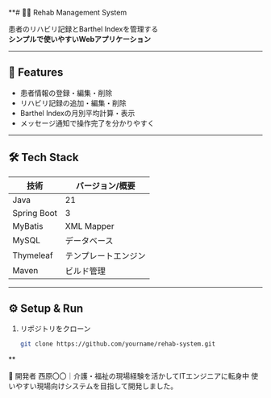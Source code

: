 **# 🧑‍⚕️ Rehab Management System

患者のリハビリ記録とBarthel Indexを管理する  
**シンプルで使いやすいWebアプリケーション**

---

## 🚀 Features

- 患者情報の登録・編集・削除
- リハビリ記録の追加・編集・削除
- Barthel Indexの月別平均計算・表示
- メッセージ通知で操作完了を分かりやすく

---

## 🛠️ Tech Stack

| 技術        | バージョン/概要               |
| ----------- | ---------------------------- |
| Java        | 21                           |
| Spring Boot | 3                            |
| MyBatis     | XML Mapper                   |
| MySQL       | データベース                 |
| Thymeleaf   | テンプレートエンジン         |
| Maven       | ビルド管理                   |

---

## ⚙️ Setup & Run

1. リポジトリをクローン
   ```bash
   git clone https://github.com/yourname/rehab-system.git
**

👤 開発者
西原〇〇｜介護・福祉の現場経験を活かしてITエンジニアに転身中
使いやすい現場向けシステムを目指して開発しました。


